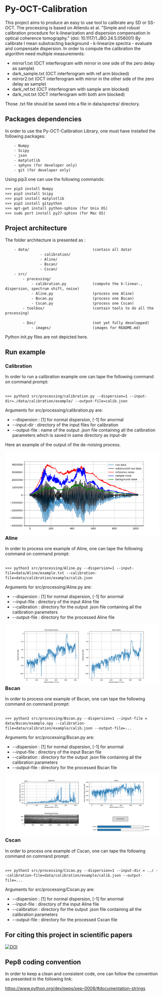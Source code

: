 # Py-OCT-Calibration

This project aims to produce an easy to use tool to calibrate any SD or SS-OCT.
The processing is based on Attendu et al. "Simple and robust calibration procedure for k-linearization and dispersion compensation in optical coherence tomography." (doi: 10.1117/1.JBO.24.5.056001)
By calibrate I mean substracting background - k-linearize spectra - evaluate and compensate dispersion. In order to compute the calibration the algorithm need multiple measurements:
* mirror1.txt         (OCT interferogram with mirror in one side of the zero delay as sample)
* dark_sample.txt     (OCT interferogram with ref arm blocked)
* mirror2.txt         (OCT interferogram with mirror in the other side of the zero delay as sample)
* dark_ref.txt        (OCT interferogram with sample arm blocked)
* dark_not.txt        (OCT interferogram with both arm blocked)

Those .txt file should be saved into a file in data/spectra/<dir-name> directory.

## Packages dependencies

In order to use the Py-OCT-Calibration Library, one must have installed the following packages:

```
    - Numpy
    - Scipy
    - json
    - matplotlib
    - sphynx (for developer only)
    - git (for developer only)

```

Using pip3 one can use the following commands:

```console
>>> pip3 install Numpy
>>> pip3 install Scipy
>>> pip3 install matplotlib
>>> pip3 install gitpython
>>> apt-get install python-sphinx (for Unix OS)
>>> sudo port install py27-sphinx (for Mac OS)
```

## Project architecture

The folder architecture is presented as :

```
    - data/                             (contain all data)
                - calibration/
                - Aline/
                - Bscan/
                - Cscan/
    - src/
        - processing/                
            - calibration.py            (compute the k-linear., dispersion, spectrum shift, noise)
            - Aline.py                  (process one Aline)
            - Bscan.py                  (process one Bscan)
            - Cscan.py                  (process one Cscan)
        - toolbox/                      (contain tools to do all the processing)

        - Doc/                          (not yet fully developped)
            - images/                   (images for README.md)

```
Python init.py files are not depicted here.

## Run example

### Calibration

In order to run a calibration example one can tape the following command on command prompt:

```console

>>> python3 src/processing/calibration.py --dispersion=1 --input-dir=./data/calibration/example/ --output-file=calib.json

```

Arguments for src/processing/calibration.py are:

* --dispersion : [1] for normal dispersion, [-1] for anormal
* --input-dir : directory of the input files for calibration
* --output-file : name of the output .json file containing all the calibration parameters which is saved in same directory as input-dir

Here an example of the output of the de-noising process.

<img src=".\doc\images\Figure_1.png"
     alt="spectrum de-noising"
     style="float: left; margin-right: 10px;" />


### Aline

In order to process one example of Aline, one can tape the following command on command prompt:

```console

>>> python3 src/processing/Aline.py --dispersion=1 --input-file=data/Aline/example.txt --calibration-file=data/calibration/example/calib.json

```

Arguments for src/processing/Aline.py are:

* --dispersion : [1] for normal dispersion, [-1] for anormal
* --input-file : directory of the input Aline file
* --calibration : directory for the output .json file containing all the calibration parameters
* --output-file : directory for the processed Aline file

<img src=".\doc\images\Figure_2.png"
     alt="spectrum de-noising"
     style="float: left; margin-right: 10px;" />


### Bscan

In order to process one example of Bscan, one can tape the following command on command prompt:

```console

>>> python3 src/processing/Bscan.py --dispersion=1 --input-file = data/Bscan/example.npy --calibration-file=data/calibration/example/calib.json --output-file=...

```

Arguments for src/processing/Bscan.py are:

* --dispersion : [1] for normal dispersion, [-1] for anormal
* --input-file : directory of the input Bscan file
* --calibration : directory for the output .json file containing all the calibration parameters
* --output-file : directory for the processed Bscan file

<img src=".\doc\images\Figure_3.png"
     alt="spectrum de-noising"
     style="float: left; margin-right: 10px;" />


### Cscan

In order to process one example of Cscan, one can tape the following command on command prompt:

```console

>>> python3 src/processing/Cscan.py --dispersion=1 --input-dir = ../ --calibration-file=data/calibration/example/calib.json --output-file=...

```

Arguments for src/processing/Cscan.py are:

* --dispersion : [1] for normal dispersion, [-1] for anormal
* --input-file : directory of the input Aline file
* --calibration : directory for the output .json file containing all the calibration parameters
* --output-file : directory for the processed Cscan file


## For citing this project in scientific papers

<a href="https://zenodo.org/badge/latestdoi/188613450"><img src="https://zenodo.org/badge/188613450.svg" alt="DOI"></a>

## Pep8 coding convention

In order to keep a clean and consistent code, one can follow the convention as presented in the following link:

https://www.python.org/dev/peps/pep-0008/#documentation-strings
